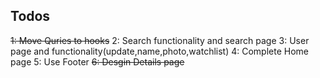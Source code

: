 ## Todos
~~1: Move Quries to hooks~~
2: Search functionality and search page
3: User page and functionality(update,name,photo,watchlist)
4: Complete Home page
5: Use Footer
~~6: Desgin Details page~~